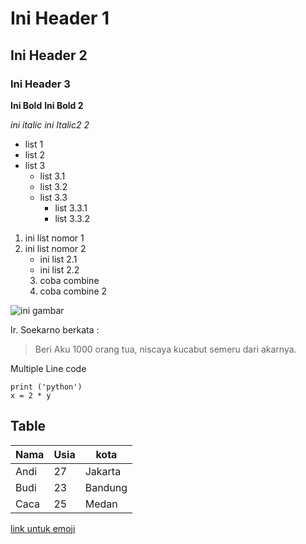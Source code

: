 # Ini Header 1 #
## Ini Header 2 ##
### Ini Header 3 ###

**Ini Bold**
__Ini Bold 2__

*ini italic*
_ini Italic2 2_

- list 1
- list 2
- list 3
    - list 3.1
    - list 3.2
    - list 3.3
        - list 3.3.1
        - list 3.3.2

1. ini list nomor 1
2. ini list nomor 2
    - ini list 2.1
    - ini list 2.2
    3. coba combine
    1. coba combine 2

![ini gambar](https://th.bing.com/th/id/OIP.fuqH3sTK-i_Z5yPHwuvyRwHaLW?pid=Api&rs=1)

Ir. Soekarno berkata :
>Beri Aku 1000 orang tua, niscaya kucabut semeru dari akarnya.

Multiple Line code

```
print ('python')
x = 2 * y 
```
## Table ##
Nama | Usia | kota
-----|------|------|
Andi|27|Jakarta
Budi|23|Bandung
Caca|25|Medan

[link untuk emoji](https://gist.github.com/AliMD/3344523
)
